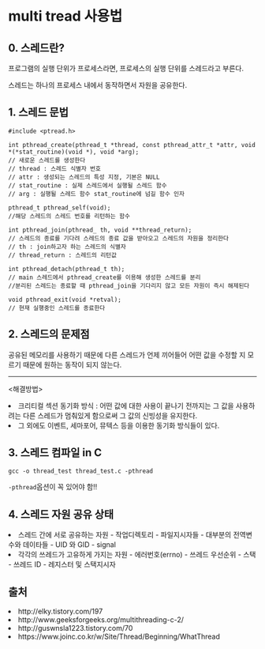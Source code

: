 # multi tread 사용법

## 0. 스레드란?
프로그램의 실행 단위가 프로세스라면, 프로세스의 실행 단위를 스레드라고 부른다.

스레드는 하나의 프로세스 내에서 동작하면서 자원을 공유한다.

## 1. 스레드 문법
    #include <ptread.h>

    int pthread_create(pthread_t *thread, const pthread_attr_t *attr, void *(*stat_routine)(void *), void *arg);
    // 새로운 스레드를 생성한다
    // thread : 스레드 식별자 번호
    // attr : 생성되는 스레드의 특성 지정, 기본은 NULL
    // stat_routine : 실제 스레드에서 실행될 스레드 함수
    // arg : 실행될 스레드 함수 stat_routine에 넘길 함수 인자

    pthread_t pthread_self(void);
    //해당 스레드의 스레드 번호를 리턴하는 함수

    int pthread_join(pthread_ th, void **thread_return);
    // 스레드의 종료를 기다려 스레드의 종료 값을 받아오고 스레드의 자원을 정리한다
    // th : join하고자 하는 스레드의 식별자
    // thread_return : 스레드의 리턴값

    int pthread_detach(pthread_t th);
    // main 스레드에서 pthread_create를 이용해 생성한 스레드를 분리
    //분리된 스레드는 종료할 때 pthread_join을 기다리지 않고 모든 자원이 즉시 해제된다

    void pthread_exit(void *retval);
    // 현재 실행중인 스레드를 종료한다

## 2. 스레드의 문제점
공유된 메모리를 사용하기 때문에 다른 스레드가 언제 끼어들어 어떤 값을 수정할 지 모르기 때문에 원하는 동작이 되지 않는다.

--------------------

<해결방법>

<li> 크리티컬 섹션 동기화 방식
: 어떤 값에 대한 사용이 끝나기 전까지는 그 값을 사용하려는 다른 스레드가 멈춰있게 함으로써 그 값의 신빙성을 유지한다.
<li> 그 외에도 이벤트, 세마포어, 뮤텍스 등을 이용한 동기화 방식들이 있다.

## 3. 스레드 컴파일 in C
    gcc -o thread_test thread_test.c -pthread

`-pthread`옵션이 꼭 있어야 함!!

## 4. 스레드 자원 공유 상태

<li> 스레드 간에 서로 공유하는 자원
- 작업디렉토리
- 파일지시자들
- 대부분의 전역변수와 데이타들
- UID 와 GID
- signal

<li>각각의 쓰레드가 고유하게 가지는 자원
- 에러번호(errno)
- 쓰레드 우선순위
- 스택
- 쓰레드 ID
- 레지스터 및 스택지시자

## 출처
<li>http://elky.tistory.com/197
<li>http://www.geeksforgeeks.org/multithreading-c-2/
<li>http://guswnsla1223.tistory.com/70
<li>https://www.joinc.co.kr/w/Site/Thread/Beginning/WhatThread

